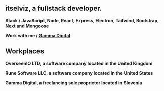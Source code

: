 <h2>itselviz, a fullstack developer.</h2>

<p><b>Stack / JavaScript<b>, Node, React, Express, Electron, Tailwind, Bootstrap, Next and Mongoose</p>

**Work with me / [Gamma Digital](https://discord.gg/5Ak6hVSDkS)**

## Workplaces

<p><b>OverseenIO LTD</b>, a software company located in the United Kingdom</p>
<p><b>Rune Software LLC</b>, a software company located in the United States</p>
<p><b>Gamma Digital</b>, a freelancing sole proprietor located in Slovenia</p>

